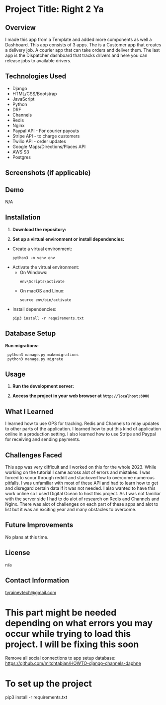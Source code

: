 # Project Title: Right 2 Ya

## Overview
I made this app from a Template and added more components as well a Dashboard. This app consists of 3 apps. The is a Customer app that creates a delivery job. A courier app that can take orders and deliver them. The last app is the Dispatcher dashboard that tracks drivers and here you can release jobs to available drivers.

## Technologies Used
- Django
- HTML/CSS/Bootstrap
- JavaScript 
- Python
- DRF
- Channels
- Redis
- Nginx
- Paypal API - For courier payouts
- Stripe API - to charge customers
- Twilio API - order updates
- Google Maps/Directions/Places API
- AWS S3
- Postgres

## Screenshots (if applicable)


## Demo
N/A

## Installation
1. **Download the repository:**

2. **Set up a virtual environment or install dependencies:**
- Create a virtual environment:
  ```
  python3 -m venv env
  ```
- Activate the virtual environment:
  - On Windows:
    ```
    env\Scripts\activate
    ```
  - On macOS and Linux:
    ```
    source env/bin/activate
    ```
- Install dependencies:
  ```
  pip3 install -r requirements.txt
  ```

## Database Setup
 **Run migrations:**
 ```
  python3 manage.py makemigrations
  python3 manage.py migrate
 ```


## Usage
1. **Run the development server:**


2. **Access the project in your web browser at `http://localhost:8000`**

## What I Learned
I learned how to use GPS for tracking. Redis and Channels to relay updates to other parts of the application. I learned how to put this kind of application online in a production setting. I also learned how to use Stripe and Paypal for receiving and sending payments.

## Challenges Faced
This app was very difficult and I worked on this for the whole 2023. While working on the tutorial I came across alot of errors and mistakes. I was forced to scour through reddit and stackoverflow to overcome numerous pitfalls. I was unfamiliar with most of these API and had to learn how to get and disregard certain data if it was not needed. I also wanted to have this work online so I used Digital Ocean to host this project. As I was not familiar with the server side I had to do alot of research on Redis and Channels and Nginx. There was alot of challenges on each part of these apps and alot to list but it was an exciting year and many obstacles to overcome.

## Future Improvements
No plans at this time.

## License
n/a

## Contact Information

tyraineytech@gmail.com




#  This part might be needed depending on what errors you may occur while trying to load this project. I will be fixing this soon

Remove all social connections to app
setup database: https://github.com/mitchtabian/HOWTO-django-channels-daphne

# To set up the project
pip3 install -r requirements.txt



